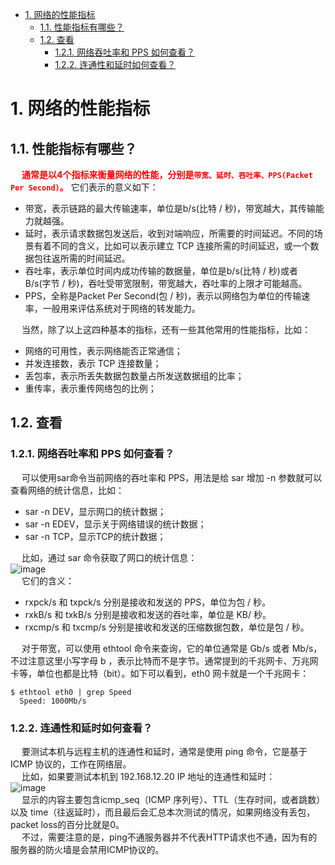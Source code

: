 
<!-- TOC -->

- [1. 网络的性能指标](#1-网络的性能指标)
    - [1.1. 性能指标有哪些？](#11-性能指标有哪些)
    - [1.2. 查看](#12-查看)
        - [1.2.1. 网络吞吐率和 PPS 如何查看？](#121-网络吞吐率和-pps-如何查看)
        - [1.2.2. 连通性和延时如何查看？](#122-连通性和延时如何查看)

<!-- /TOC -->

# 1. 网络的性能指标
<!--

带宽设置多少？
抖音服务器带宽有多大，才能供上亿人同时刷？ 
https://mp.weixin.qq.com/s/jRYFJwStJ6tJilECyj1SCA


带宽、延时、吞吐率、PPS 这些都是啥？ 
https://mp.weixin.qq.com/s/MIIRaMOqlrXx_8w3bvJ4nA
-->

## 1.1. 性能指标有哪些？ 

<!-- 
https://jingyan.baidu.com/article/19192ad855674ea43f570744.html

一、带宽（bandwidth）
    在单位时间内从网络中的某一点到另一点所能通过的“最高数据率”。对于带宽的概念，比较形象的一个比喻是高速公路。
    单位时间内能够在线路上传送的数据量，常用的单位是bps(bit per second)。
二、延迟（delay）
    描述网络上数据从一个节点传送到另一个节点所经历的时间。延迟是反馈慢，就是你打中敌人，他会在几秒后死去。丢包类似穿越火线瞬移。延迟类似王者荣耀卡一段时间后，屏幕飞快运行。

* 比特：比特(bit)是计算机中数据量的单位，也是信息论中使用的信息量的单位。英文单词bit来源于binary digit，意思是一个“二进制数字”。网络技术中的速率指的是连接在计算机网络上的主机在数字信道上传送数据的速率，它也称为数据率(data rate)或比特率(bit rate)。  
* **<font color = "red">带宽：</font>** 在计算机网络中，带宽用来表示网络的通信线路传送数据的能力，因此网络带宽表示单位时间内从网络中的某一点到另一点所能通过的“最高数据率”。这种意义的带宽的单位是比特/秒。  
* 吞吐量：吞吐量(throughput)表示在单位时间内通过某个网络(或信道、接口)的数据量，表示当前网络传输数据的能力。  
* 时延：
    1. 发送时延：指主机或路由器发送数据帧所需要的时间，也就是从发送数据帧的第一个比特算起，到该帧的最后一个比特发送完毕所需要的时间。  
    2. 传播时延：指电磁波在信道中传播一定距离需要花费的时间。  
* 时延带宽积：时延带宽积表示链路可容纳的比特数，因此，链路的时延带宽积又称为以比特为单位的链路长度。  
* 往返时间RTT：往返时间RTT，表示从发送方发送数据开始，到发送方收到来自接收方的确认(接收方收到数据后便立即发送确认)，总共经历的时间。往返时间一般就会包括分组在网络中的各种时延。  
* 利用率：利用率可以分为信道利用率和网络利用率两种。信道利用率指出某信道有百分之几的时间是被利用的(有数据通过)。完全空闲的信道的利用率是零。网络的利用率则是全网络的信道利用率的加权平均值。信道利用率并非越高越好，这是因为，根据排队论的理论，当某信道的利用率增大时，该信道引起的时延也会迅速增加。信道或网络的利用率过高会产生非常大的时延。  

-->

<!-- 

*** 18张图带你了解衡量网络性能的四大指标：带宽、时延、抖动、丢包 
https://mp.weixin.qq.com/s/Yjoh1BRJlfY6R5wpwAy3JQ
-->

&emsp; **<font color = "red">通常是以4个指标来衡量网络的性能，分别是`带宽、延时、吞吐率、PPS(Packet Per Second)`。</font>** 它们表示的意义如下：  

* 带宽，表示链路的最大传输速率，单位是b/s(比特 / 秒)，带宽越大，其传输能力就越强。
* 延时，表示请求数据包发送后，收到对端响应，所需要的时间延迟。不同的场景有着不同的含义，比如可以表示建立 TCP 连接所需的时间延迟，或一个数据包往返所需的时间延迟。
* 吞吐率，表示单位时间内成功传输的数据量，单位是b/s(比特 / 秒)或者 B/s(字节 / 秒)，吞吐受带宽限制，带宽越大，吞吐率的上限才可能越高。
* PPS，全称是Packet Per Second(包 / 秒)，表示以网络包为单位的传输速率，一般用来评估系统对于网络的转发能力。

&emsp; 当然，除了以上这四种基本的指标，还有一些其他常用的性能指标，比如：  

* 网络的可用性，表示网络能否正常通信；
* 并发连接数，表示 TCP 连接数量；
* 丢包率，表示所丢失数据包数量占所发送数据组的比率；
* 重传率，表示重传网络包的比例；





## 1.2. 查看  
### 1.2.1. 网络吞吐率和 PPS 如何查看？ 
&emsp; 可以使用sar命令当前网络的吞吐率和 PPS，用法是给 sar 增加 -n 参数就可以查看网络的统计信息，比如：  

* sar -n DEV，显示网口的统计数据；
* sar -n EDEV，显示关于网络错误的统计数据；
* sar -n TCP，显示TCP的统计数据；

&emsp; 比如，通过 sar 命令获取了网口的统计信息：   
![image](http://182.92.69.8:8081/img/network/network-1.png)  
&emsp; 它们的含义：  

* rxpck/s 和 txpck/s 分别是接收和发送的 PPS，单位为包 / 秒。
* rxkB/s 和 txkB/s 分别是接收和发送的吞吐率，单位是 KB/ 秒。
* rxcmp/s 和 txcmp/s 分别是接收和发送的压缩数据包数，单位是包 / 秒。

&emsp; 对于带宽，可以使用 ethtool 命令来查询，它的单位通常是 Gb/s 或者 Mb/s，不过注意这里小写字母 b ，表示比特而不是字节。通常提到的千兆网卡、万兆网卡等，单位也都是比特（bit）。如下可以看到，eth0 网卡就是一个千兆网卡：  

```text
$ ethtool eth0 | grep Speed
  Speed: 1000Mb/s
```

### 1.2.2. 连通性和延时如何查看？
&emsp; 要测试本机与远程主机的连通性和延时，通常是使用 ping 命令，它是基于 ICMP 协议的，工作在网络层。  
&emsp; 比如，如果要测试本机到 192.168.12.20 IP 地址的连通性和延时：  
![image](http://182.92.69.8:8081/img/network/network-2.png)  
&emsp; 显示的内容主要包含icmp_seq（ICMP 序列号）、TTL（生存时间，或者跳数）以及 time（往返延时），而且最后会汇总本次测试的情况，如果网络没有丢包，packet loss的百分比就是0。  
&emsp; 不过，需要注意的是，ping不通服务器并不代表HTTP请求也不通，因为有的服务器的防火墙是会禁用ICMP协议的。  
